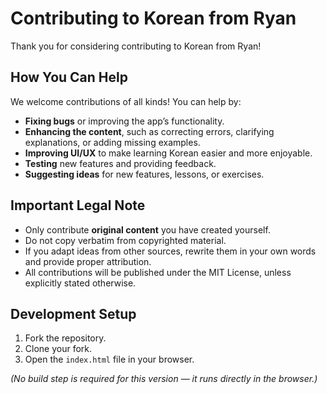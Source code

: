 # Contributing to Korean from Ryan

Thank you for considering contributing to Korean from Ryan!

## How You Can Help

We welcome contributions of all kinds! You can help by:

-   **Fixing bugs** or improving the app’s functionality.
-   **Enhancing the content**, such as correcting errors, clarifying explanations, or adding missing examples.
-   **Improving UI/UX** to make learning Korean easier and more enjoyable.
-   **Testing** new features and providing feedback.
-   **Suggesting ideas** for new features, lessons, or exercises.

## Important Legal Note

-   Only contribute **original content** you have created yourself.
-   Do not copy verbatim from copyrighted material.
-   If you adapt ideas from other sources, rewrite them in your own words and provide proper attribution.
-   All contributions will be published under the MIT License, unless explicitly stated otherwise.

## Development Setup

1. Fork the repository.
2. Clone your fork.
3. Open the `index.html` file in your browser.

_(No build step is required for this version — it runs directly in the browser.)_
